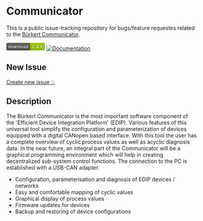 # Communicator

This is a public issue-tracking repository for bugs/feature requestes related to the [Bürkert Communicator](https://www.burkert.com/en/type/8920).

[![Bürkert Communicator](https://github.com/Buerkert/Communicator/blob/master/img/dl.png)](https://communicator.burkert.com/comupdate/BuerkertCommunicator_2.4.4.80070_RELEASE_Install.exe) [![Documentation](https://github.com/Buerkert/Communicator/blob/master/png/doc.png)](https://www.burkert.com/en/Media/plm/MAN/MA/MA8920-Software-EU-ML.pdf?id=MAN0000000000000001000231299MLB)

## New Issue

[Create new issue :boom:](https://github.com/Buerkert/Communicator/issues/new)

## Description

The Bürkert Communicator is the most important software component of the 'Efficient Device Integration Platform' (EDIP). Various features of this universal tool simplify the configuration and parameterization of devices equipped with a digital CANopen based interface. With this tool the user has a complete overview of cyclic process values as well as acyclic diagnosis data. In the near future, an integral part of the Communicator will be a graphical programming environment which will help in creating decentralized sub-system control functions. The connection to the PC is established with a USB-CAN adapter.

* Configuration, parameterisation and diagnosis of EDIP devices / networks
* Easy and comfortable mapping of cyclic values
* Graphical display of process values
* Firmware updates for devices
* Backup and restoring of device configurations
